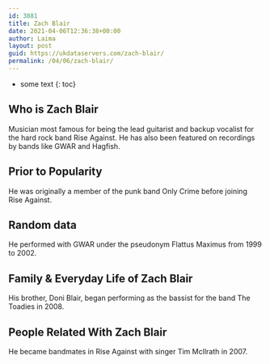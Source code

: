 ```yaml
---
id: 3881
title: Zach Blair
date: 2021-04-06T12:36:38+00:00
author: Laima
layout: post
guid: https://ukdataservers.com/zach-blair/
permalink: /04/06/zach-blair/
---
```


* some text
{: toc}


## Who is Zach Blair
                  
                  
                  
Musician most famous for being the lead guitarist and backup vocalist for the hard rock band Rise Against. He has also been featured on recordings by bands like GWAR and Hagfish.
                  
              
            
              
            
                
                
                
## Prior to Popularity
                  
                  
                  
He was originally a member of the punk band Only Crime before joining Rise Against.
                  
              
            
              
            
                
                
                
## Random data
                  
                  
                  
He performed with GWAR under the pseudonym Flattus Maximus from 1999 to 2002.
                  
              
            
              
            
                
                
                
## Family & Everyday Life of Zach Blair
                  
                  
                  
His brother, Doni Blair, began performing as the bassist for the band The Toadies in 2008.
                  
              
            
              
            
                
                
                
## People Related With Zach Blair
                  
                  
                  
He became bandmates in Rise Against with singer Tim McIlrath in 2007.
                  
              
            
              
            
                
              
            
              
              
            
            
              
            
          
          
          